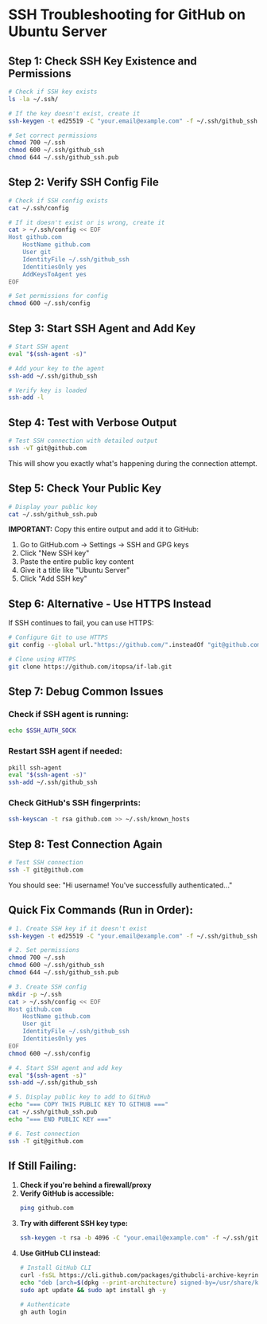 # SSH Troubleshooting for GitHub on Ubuntu Server

## Step 1: Check SSH Key Existence and Permissions

```bash
# Check if SSH key exists
ls -la ~/.ssh/

# If the key doesn't exist, create it
ssh-keygen -t ed25519 -C "your.email@example.com" -f ~/.ssh/github_ssh

# Set correct permissions
chmod 700 ~/.ssh
chmod 600 ~/.ssh/github_ssh
chmod 644 ~/.ssh/github_ssh.pub
```

## Step 2: Verify SSH Config File

```bash
# Check if SSH config exists
cat ~/.ssh/config

# If it doesn't exist or is wrong, create it
cat > ~/.ssh/config << EOF
Host github.com
    HostName github.com
    User git
    IdentityFile ~/.ssh/github_ssh
    IdentitiesOnly yes
    AddKeysToAgent yes
EOF

# Set permissions for config
chmod 600 ~/.ssh/config
```

## Step 3: Start SSH Agent and Add Key

```bash
# Start SSH agent
eval "$(ssh-agent -s)"

# Add your key to the agent
ssh-add ~/.ssh/github_ssh

# Verify key is loaded
ssh-add -l
```

## Step 4: Test with Verbose Output

```bash
# Test SSH connection with detailed output
ssh -vT git@github.com
```

This will show you exactly what's happening during the connection attempt.

## Step 5: Check Your Public Key

```bash
# Display your public key
cat ~/.ssh/github_ssh.pub
```

**IMPORTANT:** Copy this entire output and add it to GitHub:
1. Go to GitHub.com → Settings → SSH and GPG keys
2. Click "New SSH key"
3. Paste the entire public key content
4. Give it a title like "Ubuntu Server"
5. Click "Add SSH key"

## Step 6: Alternative - Use HTTPS Instead

If SSH continues to fail, you can use HTTPS:

```bash
# Configure Git to use HTTPS
git config --global url."https://github.com/".insteadOf "git@github.com:"

# Clone using HTTPS
git clone https://github.com/itopsa/if-lab.git
```

## Step 7: Debug Common Issues

### Check if SSH agent is running:
```bash
echo $SSH_AUTH_SOCK
```

### Restart SSH agent if needed:
```bash
pkill ssh-agent
eval "$(ssh-agent -s)"
ssh-add ~/.ssh/github_ssh
```

### Check GitHub's SSH fingerprints:
```bash
ssh-keyscan -t rsa github.com >> ~/.ssh/known_hosts
```

## Step 8: Test Connection Again

```bash
# Test SSH connection
ssh -T git@github.com
```

You should see: "Hi username! You've successfully authenticated..."

## Quick Fix Commands (Run in Order):

```bash
# 1. Create SSH key if it doesn't exist
ssh-keygen -t ed25519 -C "your.email@example.com" -f ~/.ssh/github_ssh -N ""

# 2. Set permissions
chmod 700 ~/.ssh
chmod 600 ~/.ssh/github_ssh
chmod 644 ~/.ssh/github_ssh.pub

# 3. Create SSH config
mkdir -p ~/.ssh
cat > ~/.ssh/config << EOF
Host github.com
    HostName github.com
    User git
    IdentityFile ~/.ssh/github_ssh
    IdentitiesOnly yes
EOF
chmod 600 ~/.ssh/config

# 4. Start SSH agent and add key
eval "$(ssh-agent -s)"
ssh-add ~/.ssh/github_ssh

# 5. Display public key to add to GitHub
echo "=== COPY THIS PUBLIC KEY TO GITHUB ==="
cat ~/.ssh/github_ssh.pub
echo "=== END PUBLIC KEY ==="

# 6. Test connection
ssh -T git@github.com
```

## If Still Failing:

1. **Check if you're behind a firewall/proxy**
2. **Verify GitHub is accessible:**
   ```bash
   ping github.com
   ```
3. **Try with different SSH key type:**
   ```bash
   ssh-keygen -t rsa -b 4096 -C "your.email@example.com" -f ~/.ssh/github_ssh
   ```
4. **Use GitHub CLI instead:**
   ```bash
   # Install GitHub CLI
   curl -fsSL https://cli.github.com/packages/githubcli-archive-keyring.gpg | sudo dd of=/usr/share/keyrings/githubcli-archive-keyring.gpg
   echo "deb [arch=$(dpkg --print-architecture) signed-by=/usr/share/keyrings/githubcli-archive-keyring.gpg] https://cli.github.com/packages stable main" | sudo tee /etc/apt/sources.list.d/github-cli.list > /dev/null
   sudo apt update && sudo apt install gh -y
   
   # Authenticate
   gh auth login
   ```
